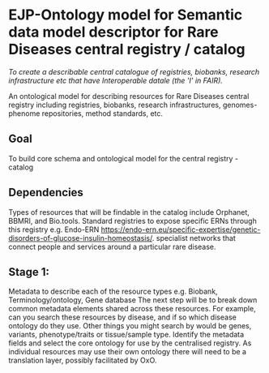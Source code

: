 # EJP-Ontology model for Semantic data model descriptor for Rare Diseases central registry / catalog
_To create a describable central catalogue of registries, biobanks, research infrastructure etc that have Interoperable datale (the 'I' in FAIR)._

An ontological model for describing resources for  Rare Diseases central registry including registries, biobanks, research infrastructures, genomes-phenome repositories, method standards, etc.  

## Goal
To build core schema and ontological model for the central registry - catalog

## Dependencies  
Types of resources that will be findable in the catalog include Orphanet, BBMRI, and Bio.tools. 
Standard registries to expose specific ERNs through this registry  e.g. Endo-ERN https://endo-ern.eu/specific-expertise/genetic-disorders-of-glucose-insulin-homeostasis/. specialist networks that connect people and services around a particular rare disease. 

## Stage 1:
Metadata to describe each of the resource types e.g. Biobank, Terminology/ontology, Gene database
The next step will be to break down common metadata elements shared across these resources. For example, can you search these resources by disease, and if so which disease ontology do they use. Other things you might search by would be genes, variants, phenotype/traits or tissue/sample type.
Identify the metadata fields and select the core ontology for use by the centralised registry. 
As individual resources may use their own ontology there will need to be a translation layer, possibly facilitated by OxO. 

